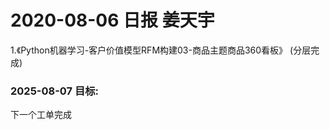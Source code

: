 

# 2020-08-06 日报   姜天宇

1.《Python机器学习-客户价值模型RFM构建03-商品主题商品360看板》 (分层完成)

 



### 2025-08-07 目标:
下一个工单完成








